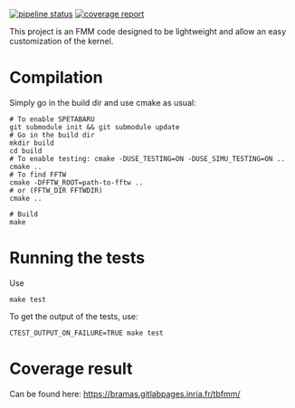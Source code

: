 [![pipeline status](https://gitlab.inria.fr/bramas/tbfmm/badges/master/pipeline.svg)](https://gitlab.inria.fr/bramas/tbfmm/commits/master)
[![coverage report](https://gitlab.inria.fr/bramas/tbfmm/badges/master/coverage.svg)](https://gitlab.inria.fr/bramas/tbfmm/commits/master)

This project is an FMM code designed to be lightweight and allow
an easy customization of the kernel.

# Compilation

Simply go in the build dir and use cmake as usual:
```
# To enable SPETABARU
git submodule init && git submodule update
# Go in the build dir
mkdir build
cd build
# To enable testing: cmake -DUSE_TESTING=ON -DUSE_SIMU_TESTING=ON ..
cmake ..
# To find FFTW
cmake -DFFTW_ROOT=path-to-fftw ..
# or (FFTW_DIR FFTWDIR)
cmake ..

# Build
make
```


# Running the tests

Use
```
make test
```

To get the output of the tests, use:
```
CTEST_OUTPUT_ON_FAILURE=TRUE make test
```

# Coverage result

Can be found here: https://bramas.gitlabpages.inria.fr/tbfmm/

